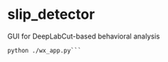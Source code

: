 # slip_detector
GUI for DeepLabCut-based behavioral analysis

```pip install requirements.txt
python ./wx_app.py```
